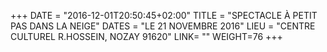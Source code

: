 +++
DATE = "2016-12-01T20:50:45+02:00"
TITLE = "SPECTACLE À PETIT PAS DANS LA NEIGE"
DATES = "LE 21 NOVEMBRE 2016"
LIEU = "CENTRE CULTUREL R.HOSSEIN, NOZAY 91620"
LINK= ""
WEIGHT=76
+++